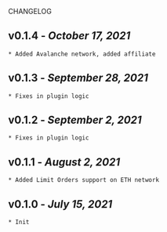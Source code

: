 CHANGELOG

## v0.1.4 - _October 17, 2021_

    * Added Avalanche network, added affiliate


## v0.1.3 - _September 28, 2021_

    * Fixes in plugin logic

## v0.1.2 - _September 2, 2021_

    * Fixes in plugin logic

## v0.1.1 - _August 2, 2021_

    * Added Limit Orders support on ETH network



## v0.1.0 - _July 15, 2021_

    * Init